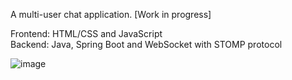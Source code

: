A multi-user chat application. [Work in progress]<br>

Frontend: HTML/CSS and JavaScript<br>
Backend: Java, Spring Boot and WebSocket with STOMP protocol

![image](https://github.com/etogus/RealTimeChat/assets/47570845/e2b61d04-0185-4599-9473-c16f5c5f2a48)<br>
